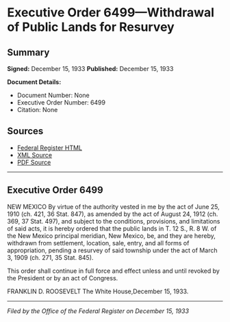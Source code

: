# Executive Order 6499—Withdrawal of Public Lands for Resurvey

## Summary

**Signed:** December 15, 1933
**Published:** December 15, 1933

**Document Details:**
- Document Number: None
- Executive Order Number: 6499
- Citation: None

## Sources
- [Federal Register HTML](https://www.presidency.ucsb.edu/documents/executive-order-6499-withdrawal-public-lands-for-resurvey)
- [XML Source](None)
- [PDF Source](None)

---

## Executive Order 6499

NEW MEXICO
By virtue of the authority vested in me by the act of June 25, 1910 (ch. 421, 36 Stat. 847), as amended by the act of August 24, 1912 (ch. 369, 37 Stat. 497), and subject to the conditions, provisions, and limitations of said acts, it is hereby ordered that the public lands in T. 12 S., R. 8 W. of the New Mexico principal meridian, New Mexico, be, and they are hereby, withdrawn from settlement, location, sale, entry, and all forms of appropriation, pending a resurvey of said township under the act of March 3, 1909 (ch. 271, 35 Stat. 845).

This order shall continue in full force and effect unless and until revoked by the President or by an act of Congress.

FRANKLIN D. ROOSEVELT
The White House,December 15, 1933.

---

*Filed by the Office of the Federal Register on December 15, 1933*
